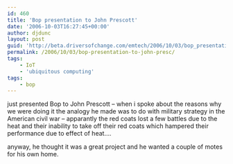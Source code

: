 ```yaml
---
id: 460
title: 'Bop presentation to John Prescott'
date: '2006-10-03T16:27:45+00:00'
author: djdunc
layout: post
guid: 'http://beta.driversofchange.com/emtech/2006/10/03/bop_presentation_to_john_presc/'
permalink: /2006/10/03/bop-presentation-to-john-presc/
tags:
    - IoT
    - 'ubiquitous computing'
tags:
    - bop
---
```


just presented Bop to John Prescott – when i spoke about the reasons why we were doing it the analogy he made was to do with military strategy in the American civil war – apparantly the red coats lost a few battles due to the heat and their inability to take off their red coats which hampered their performance due to effect of heat….

anyway, he thought it was a great project and he wanted a couple of motes for his own home.